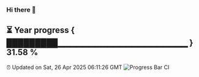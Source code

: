 ### Hi there 👋
⏳ Year progress { █████████▁▁▁▁▁▁▁▁▁▁▁▁▁▁▁▁▁▁▁▁▁ } 31.58 %
---
⏰ Updated on Sat, 26 Apr 2025 06:11:26 GMT
![Progress Bar CI](https://github.com/Moyi321/Moyi321/workflows/Progress%20Bar%20CI/badge.svg)
